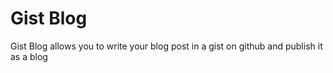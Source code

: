 Gist Blog
=========

Gist Blog allows you to write your blog post in a gist on github and publish it as a blog
